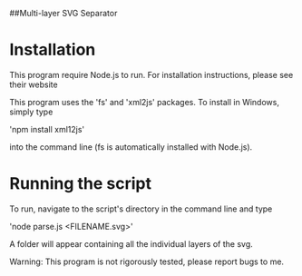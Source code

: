 ##Multi-layer SVG Separator

# Installation 

This program require Node.js to run. For installation instructions, please see their website

This program uses the 'fs' and 'xml2js' packages. To install in Windows, simply type 

'npm install xml12js' 

into the command line (fs is automatically installed with Node.js).

# Running the script

To run, navigate to the script's directory in the command line and type 

'node parse.js <FILENAME.svg>'

A folder will appear containing all the individual layers of the svg.


Warning: This program is not rigorously tested, please report bugs to me.